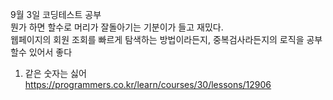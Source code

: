 9월 3일 코딩테스트 공부  
뭔가 하면 할수로 머리가 잘돌아기는 기분이가 들고 재밌다.  
웹페이지의 회원 조회를 빠르게 탐색하는 방법이라든지, 중복검사라든지의 로직을 공부 할수 있어서 좋다  
1. 같은 숫자는 싫어  
https://programmers.co.kr/learn/courses/30/lessons/12906  
